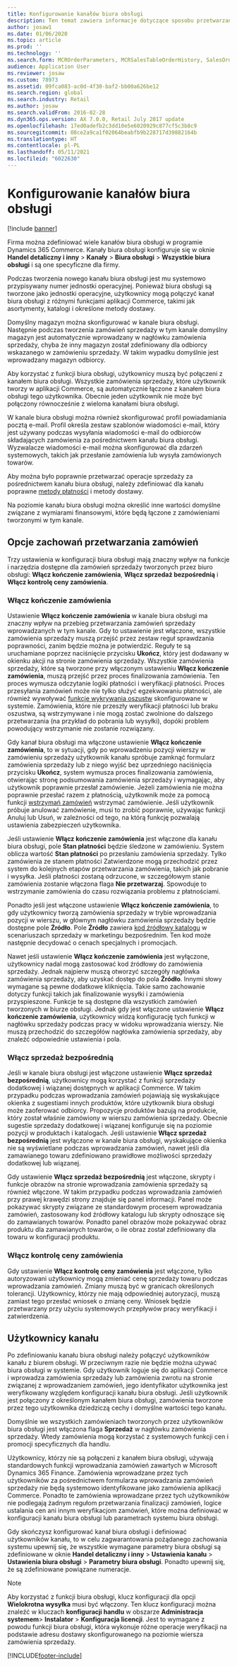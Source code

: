 ```yaml
---
title: Konfigurowanie kanałów biura obsługi
description: Ten temat zawiera informacje dotyczące sposobu przetwarzania zamówień dla biur obsługi przy użyciu modułu Dynamics 365 Commerce.
author: josaw1
ms.date: 01/06/2020
ms.topic: article
ms.prod: ''
ms.technology: ''
ms.search.form: MCROrderParameters, MCRSalesTableOrderHistory, SalesOrderProcessingWorkspace
audience: Application User
ms.reviewer: josaw
ms.custom: 78973
ms.assetid: 09fca083-ac0d-4f30-baf2-bb00a626be12
ms.search.region: global
ms.search.industry: Retail
ms.author: josaw
ms.search.validFrom: 2016-02-28
ms.dyn365.ops.version: AX 7.0.0, Retail July 2017 update
ms.openlocfilehash: 17ed0adefb2c3dd10e5e6020929c877cf5c3b8c9
ms.sourcegitcommit: 08ce2a9ca1f02064beabfb9b228717d39882164b
ms.translationtype: HT
ms.contentlocale: pl-PL
ms.lasthandoff: 05/11/2021
ms.locfileid: "6022630"
---
```

# <a name="set-up-call-center-channels"></a>Konfigurowanie kanałów biura obsługi

[!include [banner](includes/banner.md)]

Firma można zdefiniować wiele kanałów biura obsługi w programie Dynamics 365 Commerce. Kanały biura obsługi konfiguruje się w oknie **Handel detaliczny i inny** \> **Kanały** \> **Biura obsługi** \> **Wszystkie biura obsługi** i są one specyficzne dla firmy.

Podczas tworzenia nowego kanału biura obsługi jest mu systemowo przypisywany numer jednostki operacyjnej. Ponieważ biura obsługi są tworzone jako jednostki operacyjne, użytkownicy mogą połączyć kanał biura obsługi z różnymi funkcjami aplikacji Commerce, takimi jak asortymenty, katalogi i określone metody dostawy.

Domyślny magazyn można skonfigurować w kanale biura obsługi. Następnie podczas tworzenia zamówień sprzedaży w tym kanale domyślny magazyn jest automatycznie wprowadzany w nagłówku zamówienia sprzedaży, chyba że inny magazyn został zdefiniowany dla odbiorcy wskazanego w zamówieniu sprzedaży. W takim wypadku domyślnie jest wprowadzany magazyn odbiorcy.

Aby korzystać z funkcji biura obsługi, użytkownicy muszą być połączeni z kanałem biura obsługi. Wszystkie zamówienia sprzedaży, które użytkownik tworzy w aplikacji Commerce, są automatycznie łączone z kanałem biura obsługi tego użytkownika. Obecnie jeden użytkownik nie może być połączony równocześnie z wieloma kanałami biura obsługi.

W kanale biura obsługi można również skonfigurować profil powiadamiania pocztą e-mail. Profil określa zestaw szablonów wiadomości e-mail, który jest używany podczas wysyłania wiadomości e-mail do odbiorców składających zamówienia za pośrednictwem kanału biura obsługi. Wyzwalacze wiadomości e-mail można skonfigurować dla zdarzeń systemowych, takich jak przesłanie zamówienia lub wysyła zamówionych towarów.

Aby można było poprawnie przetwarzać operacje sprzedaży za pośrednictwem kanału biura obsługi, należy zdefiniować dla kanału poprawne [metody płatności](/dynamics365/unified-operations/retail/work-with-payments) i metody dostawy.

Na poziomie kanału biura obsługi można określić inne wartości domyślne związane z wymiarami finansowymi, które będą łączone z zamówieniami tworzonymi w tym kanale.

## <a name="options-for-order-processing-behavior"></a>Opcje zachowań przetwarzania zamówień

Trzy ustawienia w konfiguracji biura obsługi mają znaczny wpływ na funkcje i narzędzia dostępne dla zamówień sprzedaży tworzonych przez biuro obsługi: **Włącz kończenie zamówienia**, **Włącz sprzedaż bezpośrednią** i **Włącz kontrolę ceny zamówienia**.

### <a name="enable-order-completion"></a>Włącz kończenie zamówienia

Ustawienie **Włącz kończenie zamówienia** w kanale biura obsługi ma znaczny wpływ na przebieg przetwarzania zamówień sprzedaży wprowadzanych w tym kanale. Gdy to ustawienie jest włączone, wszystkie zamówienia sprzedaży muszą przejść przez zestaw reguł sprawdzania poprawności, zanim będzie można je potwierdzić. Reguły te są uruchamiane poprzez naciśnięcie przycisku **Ukończ**, który jest dodawany w okienku akcji na stronie zamówienia sprzedaży. Wszystkie zamówienia sprzedaży, które są tworzone przy włączonym ustawieniu **Włącz kończenie zamówienia**, muszą przejść przez proces finalizowania zamówienia. Ten proces wymusza odczytanie logiki płatności i weryfikacji płatności. Proces przesyłania zamówień może nie tylko służyć egzekwowaniu płatności, ale również wywoływać [funkcje wykrywania oszustw](/dynamics365/unified-operations/retail/set-up-fraud-alerts) skonfigurowane w systemie. Zamówienia, które nie przeszły weryfikacji płatności lub braku oszustwa, są wstrzymywane i nie mogą zostać zwolnione do dalszego przetwarzania (na przykład do pobrania lub wysyłki), dopóki problem powodujący wstrzymanie nie zostanie rozwiązany.

Gdy kanał biura obsługi ma włączone ustawienie **Włącz kończenie zamówienia**, to w sytuacji, gdy po wprowadzeniu pozycji wierszy w zamówieniu sprzedaży użytkownik kanału spróbuje zamknąć formularz zamówienia sprzedaży lub z niego wyjść bez uprzedniego naciśnięcia przycisku **Ukończ**, system wymusza proces finalizowania zamówienia, otwierając stronę podsumowania zamówienia sprzedaży i wymagając, aby użytkownik poprawnie przesłał zamówienie. Jeżeli zamówienia nie można poprawnie przesłać razem z płatnością, użytkownik może za pomocą funkcji [wstrzymań zamówień](/dynamics365/unified-operations/retail/work-with-order-holds) wstrzymać zamówienie. Jeśli użytkownik próbuje anulować zamówienie, musi to zrobić poprawnie, używając funkcji Anuluj lub Usuń, w zależności od tego, na którą funkcję pozwalają ustawienia zabezpieczeń użytkownika.

Jeśli ustawienie **Włącz kończenie zamówienia** jest włączone dla kanału biura obsługi, pole **Stan płatności** będzie śledzone w zamówieniu. System oblicza wartość **Stan płatności** po przesłaniu zamówienia sprzedaży. Tylko zamówienia ze stanem płatności Zatwierdzone mogą przechodzić przez system do kolejnych etapów przetwarzania zamówienia, takich jak pobranie i wysyłka. Jeśli płatności zostaną odrzucone, w szczegółowym stanie zamówienia zostanie włączona flaga **Nie przetwarzaj**. Spowoduje to wstrzymanie zamówienia do czasu rozwiązania problemu z płatnościami.

Ponadto jeśli jest włączone ustawienie **Włącz kończenie zamówienia**, to gdy użytkownicy tworzą zamówienia sprzedaży w trybie wprowadzania pozycji w wierszu, w głównym nagłówku zamówienia sprzedaży będzie dostępne pole **Źródło**. Pole **Źródło** zawiera [kod źródłowy katalogu](/dynamics365/unified-operations/retail/call-center-catalogs) w scenariuszach sprzedaży w marketingu bezpośrednim. Ten kod może następnie decydować o cenach specjalnych i promocjach.

Nawet jeśli ustawienie **Włącz kończenie zamówienia** jest wyłączone, użytkownicy nadal mogą zastosować kod źródłowy do zamówienia sprzedaży. Jednak najpierw muszą otworzyć szczegóły nagłówka zamówienia sprzedaży, aby uzyskać dostęp do pola **Źródło**. Innymi słowy wymagane są pewne dodatkowe kliknięcia. Takie samo zachowanie dotyczy funkcji takich jak finalizowanie wysyłki i zamówienia przyspieszone. Funkcje te są dostępne dla wszystkich zamówień tworzonych w biurze obsługi. Jednak gdy jest włączone ustawienie **Włącz kończenie zamówienia**, użytkownicy widzą konfigurację tych funkcji w nagłówku sprzedaży podczas pracy w widoku wprowadzania wierszy. Nie muszą przechodzić do szczegółów nagłówka zamówienia sprzedaży, aby znaleźć odpowiednie ustawienia i pola.

### <a name="enable-direct-selling"></a>Włącz sprzedaż bezpośrednią

Jeśli w kanale biura obsługi jest włączone ustawienie **Włącz sprzedaż bezpośrednią**, użytkownicy mogą korzystać z funkcji sprzedaży dodatkowej i wiązanej dostępnych w aplikacji Commerce. W takim przypadku podczas wprowadzania zamówień pojawiają się wyskakujące okienka z sugestiami innych produktów, które użytkownik biura obsługi może zaoferować odbiorcy. Propozycje produktów bazują na produkcie, który został właśnie zamówiony w wierszu zamówienia sprzedaży. Obecnie sugestie sprzedaży dodatkowej i wiązanej konfiguruje się na poziomie pozycji w produktach i katalogach. Jeśli ustawienie **Włącz sprzedaż bezpośrednią** jest wyłączone w kanale biura obsługi, wyskakujące okienka nie są wyświetlane podczas wprowadzania zamówień, nawet jeśli dla zamawianego towaru zdefiniowano prawidłowe możliwości sprzedaży dodatkowej lub wiązanej.

Gdy ustawienie **Włącz sprzedaż bezpośrednią** jest włączone, skrypty i funkcje obrazów na stronie wprowadzania zamówienia sprzedaży są również włączone. W takim przypadku podczas wprowadzania zamówień przy prawej krawędzi strony znajduje się panel informacji. Panel może pokazywać skrypty związane ze standardowym procesem wprowadzania zamówień, zastosowany kod źródłowy katalogu lub skrypty odnoszące się do zamawianych towarów. Ponadto panel obrazów może pokazywać obraz produktu dla zamawianych towarów, o ile obraz został zdefiniowany dla towaru w konfiguracji produktu.

### <a name="enable-order-price-control"></a>Włącz kontrolę ceny zamówienia

Gdy ustawienie **Włącz kontrolę ceny zamówienia** jest włączone, tylko autoryzowani użytkownicy mogą zmieniać cenę sprzedaży towaru podczas wprowadzania zamówień. Zmiany muszą być w granicach określonych tolerancji. Użytkownicy, którzy nie mają odpowiedniej autoryzacji, muszą zamiast tego przesłać wniosek o zmianę ceny. Wniosek będzie przetwarzany przy użyciu systemowych przepływów pracy weryfikacji i zatwierdzenia.

## <a name="channel-users"></a>Użytkownicy kanału

Po zdefiniowaniu kanału biura obsługi należy połączyć użytkowników kanału z biurem obsługi. W przeciwnym razie nie będzie można używać biura obsługi w systemie. Gdy użytkownik loguje się do aplikacji Commerce i wprowadza zamówienia sprzedaży lub zamówienia zwrotu na stronie związanej z wprowadzaniem zamówień, jego identyfikator użytkownika jest weryfikowany względem konfiguracji kanału biura obsługi. Jeśli użytkownik jest połączony z określonym kanałem biura obsługi, zamówienia tworzone przez tego użytkownika dziedziczą cechy i domyślne wartości tego kanału.

Domyślnie we wszystkich zamówieniach tworzonych przez użytkowników biura obsługi jest włączona flaga **Sprzedaż** w nagłówku zamówienia sprzedaży. Wtedy zamówienia mogą korzystać z systemowych funkcji cen i promocji specyficznych dla handlu.


Użytkownicy, którzy nie są połączeni z kanałem biura obsługi, używają standardowych funkcji wprowadzania zamówień zawartych w Microsoft Dynamics 365 Finance. Zamówienia wprowadzane przez tych użytkowników za pośrednictwem formularza wprowadzania zamówień sprzedaży nie będą systemowo identyfikowane jako zamówienia aplikacji Commerce. Ponadto te zamówienia wprowadzane przez tych użytkowników nie podlegają żadnym regułom przetwarzania finalizacji zamówień, logice ustalania cen ani innym weryfikacjom zamówień, które można definiować w konfiguracji kanału biura obsługi lub parametrach systemu biura obsługi.

Gdy skończysz konfigurować kanał biura obsługi i definiować użytkowników kanału, to w celu zagwarantowania pożądanego zachowania systemu upewnij się, że wszystkie wymagane parametry biura obsługi są zdefiniowane w oknie **Handel detaliczny i inny** \> **Ustawienia kanału** \> **Ustawienia biura obsługi** \> **Parametry biura obsługi**. Ponadto upewnij się, że są zdefiniowane powiązane numeracje.

> [!NOTE]
> Aby korzystać z funkcji biura obsługi, klucz konfiguracji dla opcji **Wielokrotna wysyłka** musi być włączony. Ten klucz konfiguracji można znaleźć w kluczach **konfiguracji handlu** w obszarze **Administracja systemem**\> **Instalator** \> **Konfiguracja licencji**. Jest to wymagane z powodu funkcji biura obsługi, która wykonuje różne operacje weryfikacji na podstawie adresu dostawy skonfigurowanego na poziomie wiersza zamówienia sprzedaży. 



[!INCLUDE[footer-include](../includes/footer-banner.md)]